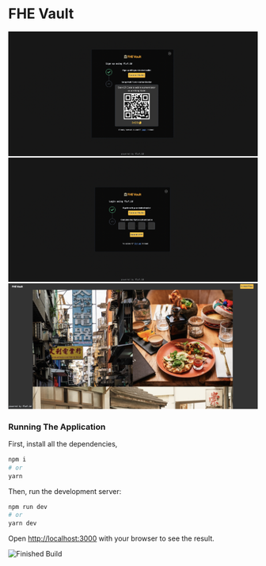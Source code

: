 # FHE Vault

![Screenshots](/demo/signup.png)
![Screenshots](/demo/signin.png)
![Screenshots](/demo/gallery.png)

### Running The Application

First, install all the dependencies,

```bash
npm i
# or
yarn
```

Then, run the development server:

```bash
npm run dev
# or
yarn dev
```

Open [http://localhost:3000](http://localhost:3000) with your browser to see the result.

![Finished Build](https://i.imgur.com/c9P343j.png)
